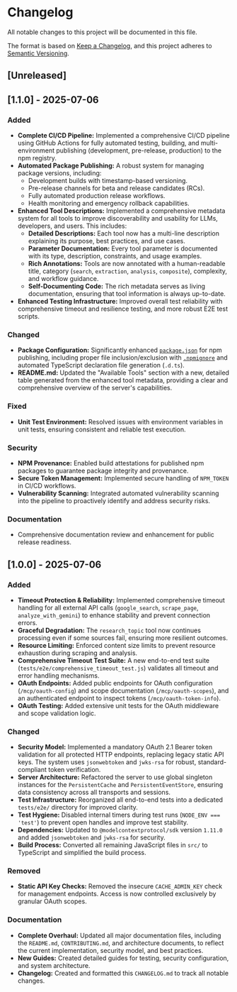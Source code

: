 # Changelog

All notable changes to this project will be documented in this file.

The format is based on [Keep a Changelog](https://keepachangelog.com/en/1.0.0/),
and this project adheres to [Semantic Versioning](https://semver.org/spec/v2.0.0.html).

## [Unreleased]

## [1.1.0] - 2025-07-06

### Added
- **Complete CI/CD Pipeline:** Implemented a comprehensive CI/CD pipeline using GitHub Actions for fully automated testing, building, and multi-environment publishing (development, pre-release, production) to the npm registry.
- **Automated Package Publishing:** A robust system for managing package versions, including:
  - Development builds with timestamp-based versioning.
  - Pre-release channels for beta and release candidates (RCs).
  - Fully automated production release workflows.
  - Health monitoring and emergency rollback capabilities.
- **Enhanced Tool Descriptions:** Implemented a comprehensive metadata system for all tools to improve discoverability and usability for LLMs, developers, and users. This includes:
  - **Detailed Descriptions:** Each tool now has a multi-line description explaining its purpose, best practices, and use cases.
  - **Parameter Documentation:** Every tool parameter is documented with its type, description, constraints, and usage examples.
  - **Rich Annotations:** Tools are now annotated with a human-readable title, category (`search`, `extraction`, `analysis`, `composite`), complexity, and workflow guidance.
  - **Self-Documenting Code:** The rich metadata serves as living documentation, ensuring that tool information is always up-to-date.
- **Enhanced Testing Infrastructure:** Improved overall test reliability with comprehensive timeout and resilience testing, and more robust E2E test scripts.

### Changed
- **Package Configuration:** Significantly enhanced [`package.json`](package.json:1) for npm publishing, including proper file inclusion/exclusion with [`.npmignore`](.npmignore:1) and automated TypeScript declaration file generation (`.d.ts`).
- **README.md:** Updated the "Available Tools" section with a new, detailed table generated from the enhanced tool metadata, providing a clear and comprehensive overview of the server's capabilities.

### Fixed
- **Unit Test Environment:** Resolved issues with environment variables in unit tests, ensuring consistent and reliable test execution.

### Security
- **NPM Provenance:** Enabled build attestations for published npm packages to guarantee package integrity and provenance.
- **Secure Token Management:** Implemented secure handling of `NPM_TOKEN` in CI/CD workflows.
- **Vulnerability Scanning:** Integrated automated vulnerability scanning into the pipeline to proactively identify and address security risks.

### Documentation
- Comprehensive documentation review and enhancement for public release readiness.

## [1.0.0] - 2025-07-06

### Added
- **Timeout Protection & Reliability:** Implemented comprehensive timeout handling for all external API calls (`google_search`, `scrape_page`, `analyze_with_gemini`) to enhance stability and prevent connection errors.
- **Graceful Degradation:** The `research_topic` tool now continues processing even if some sources fail, ensuring more resilient outcomes.
- **Resource Limiting:** Enforced content size limits to prevent resource exhaustion during scraping and analysis.
- **Comprehensive Timeout Test Suite:** A new end-to-end test suite (`tests/e2e/comprehensive_timeout_test.js`) validates all timeout and error handling mechanisms.
- **OAuth Endpoints:** Added public endpoints for OAuth configuration (`/mcp/oauth-config`) and scope documentation (`/mcp/oauth-scopes`), and an authenticated endpoint to inspect tokens (`/mcp/oauth-token-info`).
- **OAuth Testing:** Added extensive unit tests for the OAuth middleware and scope validation logic.

### Changed
- **Security Model:** Implemented a mandatory OAuth 2.1 Bearer token validation for all protected HTTP endpoints, replacing legacy static API keys. The system uses `jsonwebtoken` and `jwks-rsa` for robust, standard-compliant token verification.
- **Server Architecture:** Refactored the server to use global singleton instances for the `PersistentCache` and `PersistentEventStore`, ensuring data consistency across all transports and sessions.
- **Test Infrastructure:** Reorganized all end-to-end tests into a dedicated `tests/e2e/` directory for improved clarity.
- **Test Hygiene:** Disabled internal timers during test runs (`NODE_ENV === 'test'`) to prevent open handles and improve test stability.
- **Dependencies:** Updated to `@modelcontextprotocol/sdk` version `1.11.0` and added `jsonwebtoken` and `jwks-rsa` for security.
- **Build Process:** Converted all remaining JavaScript files in `src/` to TypeScript and simplified the build process.

### Removed
- **Static API Key Checks:** Removed the insecure `CACHE_ADMIN_KEY` check for management endpoints. Access is now controlled exclusively by granular OAuth scopes.

### Documentation
- **Complete Overhaul:** Updated all major documentation files, including the `README.md`, `CONTRIBUTING.md`, and architecture documents, to reflect the current implementation, security model, and best practices.
- **New Guides:** Created detailed guides for testing, security configuration, and system architecture.
- **Changelog:** Created and formatted this `CHANGELOG.md` to track all notable changes.